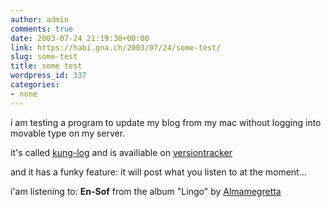 ```yaml
---
author: admin
comments: true
date: 2003-07-24 21:19:30+00:00
link: https://habi.gna.ch/2003/07/24/some-test/
slug: some-test
title: some test
wordpress_id: 337
categories:
- none
---
```


i am testing a program to update my blog from my mac without logging into movable type on my server.
  

it's called [kung-log](http://www.kung-foo.tv/kunglog.php) and is availiable on [versiontracker](www.versiontracker.com)




and it has a funky feature: it will post what you listen to at the moment...  

i'am listening to:  **En-Sof** from the album "Lingo" by [Almamegretta](https://google.com/search?q=%22Almamegretta%22)
